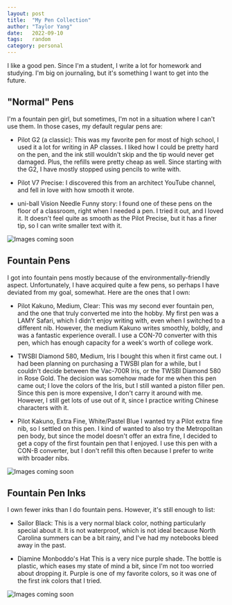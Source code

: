 ```yaml
---
layout: post
title:  "My Pen Collection"
author: "Taylor Yang"
date:   2022-09-10
tags: 	random
category: personal
---
```


I like a good pen.
Since I'm a student, I write a lot for homework and studying.
I'm big on journaling, but it's something I want to get into the future.

## "Normal" Pens
I'm a fountain pen girl, but sometimes, I'm not in a situation where I can't use them.
In those cases, my default regular pens are:
- Pilot G2 (a classic): 
This was my favorite pen for most of high school, I used it a lot for writing in AP classes.
I liked how I could be pretty hard on the pen,
and the ink still wouldn't skip and the tip would never get damaged.
Plus, the refills were pretty cheap as well.
Since starting with the G2, I have mostly stopped using pencils to write with.

- Pilot V7 Precise:
I discovered this from an architect YouTube channel, and fell in love with how smooth it wrote.

- uni-ball Vision Needle
Funny story: I found one of these pens on the floor of a classroom, right when I needed a pen.
I tried it out, and I loved it.
It doesn't feel quite as smooth as the Pilot Precise,
but it has a finer tip, so I can write smaller text with it.

![Images coming soon]()

## Fountain Pens
I got into fountain pens mostly because of the environmentally-friendly aspect.
Unfortunately, I have acquired quite a few pens, so perhaps I have deviated from my goal, somewhat.
Here are the ones that I own:
- Pilot Kakuno, Medium, Clear:
This was my second ever fountain pen, and the one that truly converted me into the hobby.
My first pen was a LAMY Safari, which I didn't enjoy writing with,
even when I switched to a different nib.
However, the medium Kakuno writes smoothly, boldly, and was a fantastic experience overall.
I use a CON-70 converter with this pen, which has enough capacity for a week's worth of college work.

- TWSBI Diamond 580, Medium, Iris
I bought this when it first came out.
I had been planning on purchasing a TWSBI plan for a while,
but I couldn't decide between the Vac-700R Iris, or the TWSBI Diamond 580 in Rose Gold.
The decision was somehow made for me when this pen came out;
I love the colors of the Iris, but I still wanted a piston filler pen.
Since this pen is more expensive, I don't carry it around with me.
However, I still get lots of use out of it,
since I practice writing Chinese characters with it.

- Pilot Kakuno, Extra Fine, White/Pastel Blue
I wanted try a Pilot extra fine nib, so I settled on this pen.
I kind of wanted to also try the Metropolitan pen body,
but since the model doesn't offer an extra fine,
I decided to get a copy of the first fountain pen that I enjoyed.
I use this pen with a CON-B converter,
but I don't refill this often because I prefer to write with broader nibs.

![Images coming soon]()

## Fountain Pen Inks
I own fewer inks than I do fountain pens. However, it's still enough to list:
- Sailor Black:
This is a very normal black color, nothing particularly special about it.
It is not waterproof, which is not ideal because North Carolina summers can be a bit rainy,
and I've had my notebooks bleed away in the past.

- Diamine Monboddo's Hat
This is a very nice purple shade.
The bottle is plastic, which eases my state of mind a bit,
since I'm not too worried about dropping it.
Purple is one of my favorite colors, so it was one of the first ink colors that I tried.

![Images coming soon]()